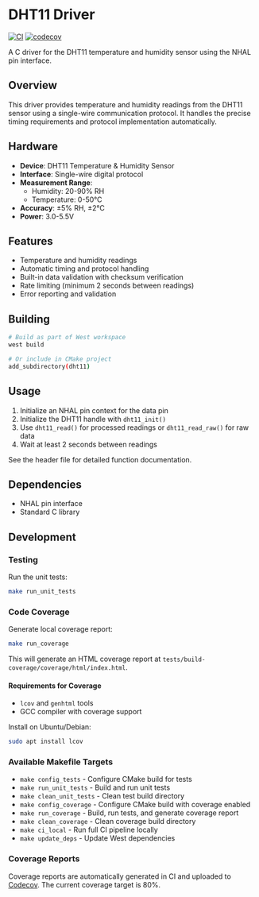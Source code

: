 # DHT11 Driver

[![CI](https://github.com/fo-zi/nexus-dht11/workflows/DHT11%20Driver%20CI/badge.svg)](https://github.com/fo-zi/nexus-dht11/actions)
[![codecov](https://codecov.io/gh/fo-zi/nexus-dht11/branch/main/graph/badge.svg)](https://codecov.io/gh/fo-zi/nexus-dht11)

A C driver for the DHT11 temperature and humidity sensor using the NHAL pin interface.

## Overview

This driver provides temperature and humidity readings from the DHT11 sensor using a single-wire communication protocol. It handles the precise timing requirements and protocol implementation automatically.

## Hardware

- **Device**: DHT11 Temperature & Humidity Sensor
- **Interface**: Single-wire digital protocol
- **Measurement Range**: 
  - Humidity: 20-90% RH
  - Temperature: 0-50°C
- **Accuracy**: ±5% RH, ±2°C
- **Power**: 3.0-5.5V

## Features

- Temperature and humidity readings
- Automatic timing and protocol handling
- Built-in data validation with checksum verification
- Rate limiting (minimum 2 seconds between readings)
- Error reporting and validation

## Building

```bash
# Build as part of West workspace
west build

# Or include in CMake project
add_subdirectory(dht11)
```

## Usage

1. Initialize an NHAL pin context for the data pin
2. Initialize the DHT11 handle with `dht11_init()`
3. Use `dht11_read()` for processed readings or `dht11_read_raw()` for raw data
4. Wait at least 2 seconds between readings

See the header file for detailed function documentation.

## Dependencies

- NHAL pin interface
- Standard C library

## Development

### Testing

Run the unit tests:

```bash
make run_unit_tests
```

### Code Coverage

Generate local coverage report:

```bash
make run_coverage
```

This will generate an HTML coverage report at `tests/build-coverage/coverage/html/index.html`.

#### Requirements for Coverage
- `lcov` and `genhtml` tools
- GCC compiler with coverage support

Install on Ubuntu/Debian:
```bash
sudo apt install lcov
```

### Available Makefile Targets

- `make config_tests` - Configure CMake build for tests
- `make run_unit_tests` - Build and run unit tests
- `make clean_unit_tests` - Clean test build directory
- `make config_coverage` - Configure CMake build with coverage enabled
- `make run_coverage` - Build, run tests, and generate coverage report
- `make clean_coverage` - Clean coverage build directory
- `make ci_local` - Run full CI pipeline locally
- `make update_deps` - Update West dependencies

### Coverage Reports

Coverage reports are automatically generated in CI and uploaded to [Codecov](https://codecov.io/gh/fo-zi/nexus-dht11). The current coverage target is 80%.